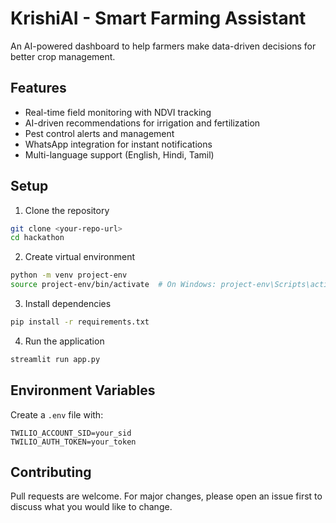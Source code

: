 # KrishiAI - Smart Farming Assistant

An AI-powered dashboard to help farmers make data-driven decisions for better crop management.

## Features

- Real-time field monitoring with NDVI tracking
- AI-driven recommendations for irrigation and fertilization
- Pest control alerts and management
- WhatsApp integration for instant notifications
- Multi-language support (English, Hindi, Tamil)

## Setup

1. Clone the repository
```bash
git clone <your-repo-url>
cd hackathon
```

2. Create virtual environment
```bash
python -m venv project-env
source project-env/bin/activate  # On Windows: project-env\Scripts\activate
```

3. Install dependencies
```bash
pip install -r requirements.txt
```

4. Run the application
```bash
streamlit run app.py
```

## Environment Variables

Create a `.env` file with:
```
TWILIO_ACCOUNT_SID=your_sid
TWILIO_AUTH_TOKEN=your_token
```

## Contributing

Pull requests are welcome. For major changes, please open an issue first to discuss what you would like to change.
